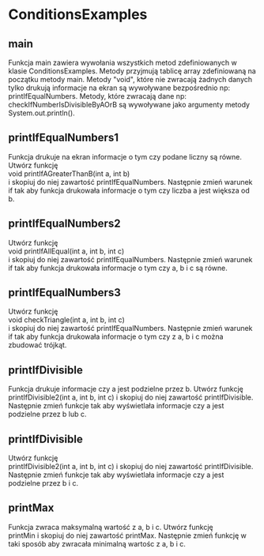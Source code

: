 # ConditionsExamples

## main
Funkcja main zawiera wywołania wszystkich metod zdefiniowanych w klasie ConditionsExamples.
Metody przyjmują tablicę array zdefiniowaną na początku metody main.
Metody "void", które nie zwracają żadnych danych tylko drukują informacje na ekran są wywoływane bezpośrednio np:
printIfEqualNumbers. Metody, które zwracają dane np: checkIfNumberIsDivisibleByAOrB są wywoływane jako argumenty metody System.out.println().

## printIfEqualNumbers1
Funkcja drukuje na ekran informacje o tym czy podane liczny są równe.
Utwórz funkcję \
void printIfAGreaterThanB(int a, int b) \
i skopiuj do niej zawartość printIfEqualNumbers. Następnie zmień warunek if tak aby funkcja drukowała informacje o tym czy liczba a jest większa od b.

## printIfEqualNumbers2
Utwórz funkcję \
void printIfAllEqual(int a, int b, int c) \
i skopiuj do niej zawartość printIfEqualNumbers. Następnie zmień warunek if tak aby funkcja drukowała informacje o tym czy a, b i c są równe.

## printIfEqualNumbers3
Utwórz funkcję \
void checkTriangle(int a, int b, int c) \
i skopiuj do niej zawartość printIfEqualNumbers. Następnie zmień warunek if tak aby funkcja drukowała informacje o tym czy z a, b i c można zbudować trójkąt.

## printIfDivisible
Funkcja drukuje informacje czy a jest podzielne przez b.
Utwórz funkcję \
printIfDivisible2(int a, int b, int c)
i skopiuj do niej zawartość printIfDivisible. Następnie zmień funkcje tak aby wyświetlała informacje czy a jest podzielne przez b lub c.

## printIfDivisible
Utwórz funkcję \
printIfDivisible2(int a, int b, int c)
i skopiuj do niej zawartość printIfDivisible. Następnie zmień funkcje tak aby wyświetlała informacje czy a jest podzielne przez b i c.

## printMax
Funkcja zwraca maksymalną wartość z a, b i c.
Utwórz funkcję \
printMin i skopiuj do niej zawartość printMax. Następnie zmień funkcję w taki sposób aby zwracała minimalną wartośc z a, b i c.


